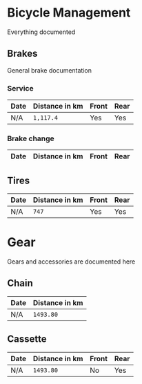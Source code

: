# Bicycle Management

Everything documented

## Brakes

General brake documentation

### Service

| Date | Distance in km | Front | Rear |
|------|----------------|-------|------|
| N/A  | `1,117.4`      | Yes   | Yes  |

### Brake change

| Date | Distance in km | Front | Rear |
|------|----------------|-------|------|

## Tires

| Date | Distance in km | Front | Rear |
|------|----------------|-------|------|
| N/A  | `747`          | Yes   | Yes  |

# Gear

Gears and accessories are documented here

## Chain

| Date | Distance in km |
|------|----------------|
| N/A  | `1493.80`      |

## Cassette

| Date | Distance in km | Front | Rear |
|------|----------------|-------|------|
| N/A  | `1493.80`      | No    | Yes  |
